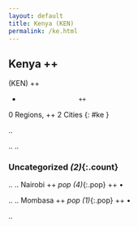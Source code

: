 ```yaml
---
layout: default
title: Kenya (KEN)
permalink: /ke.html
---
```



## Kenya   ++
(KEN)  ++
-                     ++
0 Regions, ++
2 Cities
{: #ke }

.. 




.. 
.. 


### Uncategorized _(2)_{:.count}


..
..
Nairobi  ++
 _pop (4)_{:.pop} ++
•

..
..
Mombasa  ++
 _pop (1)_{:.pop} ++
•




.. 
 
